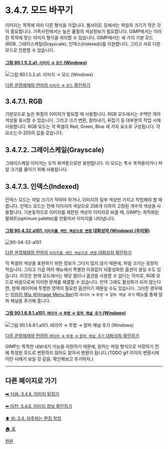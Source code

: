 # 3.4.7. 모드 바꾸기
이미지는 목적에 따라 다른 형식을 가집니다. 웹사이트 등에서는 파일의 크기가 작은 것이 중요합니다. 가족사진에서는 높은 품질의 색상정보가 필요합니다. GIMP에서는 이러한 목적에 맞는 이미지 형식을 처리할 수 있습니다. GIMP에서는 세 가지 기본 모드(RGB, 그레이스케일(Grayscale), 인덱스(Indexed))를 지원합니다. 그리고 서로 다른 모드로 전환할 수 있습니다.

<a id="90-01-05-02-a1"></a>

#### [그림 90.1.5.2.a1. `이미지` → `모드` (Windows)](./90-01-05-02-00-mode.md#90-01-05-02-a1)
![그림 90.1.5.2.a1. `이미지` → `모드` (Windows)](https://github.com/wonder13662/gimp/assets/15767104/97db94d4-9a8b-4ab5-9ab3-5e65da6737c7)

[다른 운영체제와 언어의 `이미지` → `모드` 확인하기](./90-01-05-02-00-mode.md#90-01-05-02-a2)

## 3.4.7.1. RGB
기본모드로 높은 화질의 이미지가 필요할 때 사용합니다. RGB 모드에서는 수백만 개의 색상을 표시할 수 있습니다. 그리고 크기 변환, 잘라내기, 뒤집기 등 대부분의 작업 시에 사용합니다. RGB 모드는 각 픽셀이 Red, Green, Blue 세 가지 요소로 구성됩니다. 각 요소는 0-255의 값을 갖습니다. 

## 3.4.7.2. 그레이스케일(Grayscale)
그레이스케일 이미지는 오직 회색톤으로만 표현됩니다. 이 모드는 특수 목적용이거나 파일 크기를 줄이기 위해 사용됩니다. 

## 3.4.7.3. 인덱스(Indexed)
인덱스 모드는 파일 크기가 작아야 하거나, 이미지의 일부 색상만 가지고 작업해야 할 때 씁니다. 인덱스 모드는 전체 이미지의 색상으로 256개 이하의 고정된 개수의 색상을 사용합니다. 기본동작으로 이미지를 제한된 색상의 이미지로 바꿀 때, GIMP는 최적화된 팔레트(optimum palette)를 만들어서 이미지를 나타냅니다.

<a id="90-04-32-a101"></a>

#### [그림 90.4.32.a101. `이미지를 색인 색상으로 변환` 대화상자 (Windows) (우리말)](./90-04-32-convert_image_to_indexed_colors.md#90-04-32-a101)
![90-04-32-a101](https://github.com/wonder13662/gimp/assets/15767104/309f2a53-e806-4d69-bb89-22799ea04368)

[다른 운영체제와 언어의 `이미지를 색인 색상으로 변환` 대화상자 확인하기](./90-04-32-convert_image_to_indexed_colors.md#90-04-32-a102)

각 픽셀의 색상을 표현하기 위한 정보가 그다지 많지 않기 때문에, 파일 크기는 굉장히 작습니다. 그리고 가끔 여러 메뉴에서 특별한 이유없이 비활성화된 옵션이 생길 수도 있습니다. 이것은 현재 모드에서는 해당 필터나 옵션을 사용할 수 없다는 의미로, RGB 모드로 바꿈으로써 이러한 문제를 해결할 수 있습니다. 만약 그래도 활성화가 되지 않는다면, 현재 레이어에 투명한 영역이 필요한 옵션이기 때문일 수도 있습니다. 그러한 경우에는 [이미지 메뉴 바(Image Menu Bar)](./03-02-02-02-image-menu.md)의 `레이어` → `투명` → `알파 채널 추가` 메뉴를 통해 알파 채널을 추가해 줍니다.

<a id="90-01-06-09-01-a101"></a>

#### [그림 90.1.6.9.1.a101. `레이어` → `투명` → `알파 채널 추가` (Windows)](./90-01-06-09-01-add_alpha_channel.md#90-01-06-09-01-a101)
![그림 90.1.6.9.1.a101. `레이어` → `투명` → `알파 채널 추가` (Windows)](https://github.com/wonder13662/gimp/assets/15767104/3fb3ad7c-4a41-492e-9797-bed56dc9d936)

[다른 운영체제와 언어의 `레이어` → `투명` → `알파 채널 추가` 대화상자 확인하기](./90-01-06-09-01-add_alpha_channel.md#90-01-06-09-01-a102)

GIMP는 똑똑한 내보내기 기능을 지원하기 때문에, 원하는 파일 형식으로 저장하기 전에 특정한 모드로 변환하지 않아도 알아서 변환이 됩니다.(TODO gif 이미지 변환시에 이런 사례가 보일 것 같음. 확인해보고 추가하자.)

***

## 다른 페이지로 가기
[➡️ 다음: 3.4.8. 이미지 뒤집기](./03-04-08-flip-an-image.md)

[⬅️ 이전: 3.4.6. 이미지 정보 확인하기](./03-04-06-find-info-about-your-image.md)

[⬆️ 위: 3.4. 자주하는 편집 작업](./03-04-00-common-tasks.md)

[🏠 홈](./00-home.md)

[원문](https://docs.gimp.org/2.10/ko/gimp-tutorial-quickie-change-mode.html)